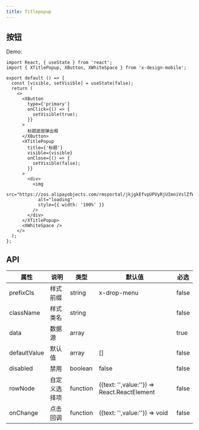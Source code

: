 ```yaml
---
title: Titlepopup
---
```


## 按钮

Demo:

```tsx
import React, { useState } from 'react';
import { XTitlePopup, XButton, XWhiteSpace } from 'x-design-mobile';

export default () => {
  const [visible, setVisible] = useState(false);
  return (
    <>
      <XButton
        type={'primary'}
        onClick={() => {
          setVisible(true);
        }}
      >
        标题底部弹出框
      </XButton>
      <XTitlePopup
        title={'标题'}
        visible={visible}
        onClose={() => {
          setVisible(false);
        }}
      >
        <div>
          <img
            src="https://zos.alipayobjects.com/rmsportal/jkjgkEfvpUPVyRjUImniVslZfWPnJuuZ.png"
            alt="loading"
            style={{ width: '100%' }}
          />
        </div>
      </XTitlePopup>
      <XWhiteSpace />
    </>
  );
};
```

## API

| 属性         | 说明         | 类型          | 默认值                                      | 必选  |
| ------------ | ------------ | ------------- | ------------------------------------------- | ----- |
| prefixCls    | 样式前缀     | string        | x-drop-menu                                 | false |
| className    | 样式类名     | string        |                                             | false |
| data         | 数据源       | array         |                                             | true  |
| defaultValue | 默认值       | array<string> | []                                          | false |
| disabled     | 禁用         | boolean       | false                                       | false |
| rowNode      | 自定义选择项 | function      | ({text: '',value:''}) => React.ReactElement | false |
| onChange     | 点击回调     | function      | ({text: '',value:''}) => void               | false |
